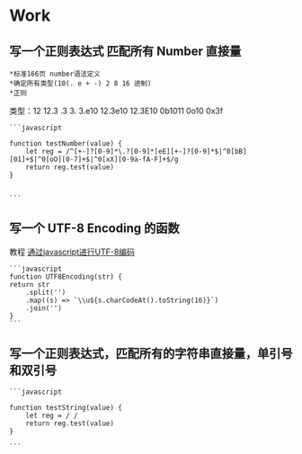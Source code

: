 # Work

## 写一个正则表达式 匹配所有 Number 直接量

    *标准166页 number语法定义
    *确定所有类型(10(. e + -) 2 8 16 进制)
    *正则

类型：12  12.3  .3  3. 3.e10  12.3e10  12.3E10  0b1011  0o10  0x3f

    ```javascript

    function testNumber(value) {
        let reg = /^[+-]?[0-9]*\.?[0-9]*[eE][+-]?[0-9]*$|^0[bB][01]+$|^0[oO][0-7]+$|^0[xX][0-9a-fA-F]+$/g
        return reg.test(value)
    }


    ```

## 写一个 UTF-8 Encoding 的函数

教程 [通过javascript进行UTF-8编码](https://www.cnblogs.com/doublenet/p/5616451.html)

    ```javascript
    function UTF8Encoding(str) {
    return str
        .split('')
        .map((s) => `\\u${s.charCodeAt().toString(16)}`)
        .join('')
    }
    ```

## 写一个正则表达式，匹配所有的字符串直接量，单引号和双引号

    ```javascript

    function testString(value) {
        let reg = / /
        return reg.test(value)
    }

    ```
